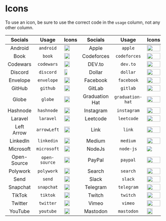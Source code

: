 # Icons

To use an icon, be sure to use the correct code in the `usage` column, not any other column.


|   Socials   |     Usage     | Icons                                                                                                                                                        |    Socials     |      Usage       | Icons                                                                                                                                   |
| :---------: | :-----------: | ------------------------------------------------------------------------------------------------------------------------------------------------------------ | :------------: | :--------------: | --------------------------------------------------------------------------------------------------------------------------------------- |
|   Android   |   `android`   | <img src="https://user-images.githubusercontent.com/65664185/138502465-89cfadf2-6b54-4f3d-ac44-ceacdd4824ba.png" width=65% height=30%>                       |     Apple      |     `apple`      | <img src="https://user-images.githubusercontent.com/65664185/138502540-8e9b80bf-deae-4566-a41a-c63623e83c21.png" width=100% height=30%> |
|    Book     |    `book`     | <img src="https://user-images.githubusercontent.com/76985777/145391108-f8c08f8e-679f-45a3-ad58-83ef60aa28fe.png" width=65% height=30%>                       |   Codeforces   |   `codeforces`   | <img src="https://user-images.githubusercontent.com/91655303/148160942-870fdbb4-a57c-4861-afaa-241835390645.png" width=100% height=30%> |
|  Codewars   |  `codewars`   | <img src="https://user-images.githubusercontent.com/76241195/147094572-962f911f-9ebd-4615-b72f-ff076f4033e8.png"  width=65% height=30%>                      |     DEV.to     |     `dev.to`     | <img src="https://user-images.githubusercontent.com/76241195/147094431-b194a188-0a63-4ce3-89c9-1d7578405318.png" width=100% height=30%> |
|   Discord   |   `discord`   | <img src="https://user-images.githubusercontent.com/51391473/187728370-34aac260-8fea-4d41-aaeb-06b1643ccd9a.png" width=50% height=30%>                       |     Dollar     |     `dollar`     | <img src="https://user-images.githubusercontent.com/76985777/145393429-c03c5c3e-0416-4d28-be21-8a01a0c3dff5.png" width=100% height=30%> |
|  Envelope   |  `envelope`   | <img src="https://user-images.githubusercontent.com/65664185/138503382-fc1db10b-0ddc-435a-8fe0-7ba4b91f1bd3.png" width=65% height=30%>                       |    Facebook    |    `facebook`    | <img src="https://user-images.githubusercontent.com/65664185/138502603-e5db457f-576a-478b-8f58-391135cfff74.png" width=100% height=30%> |
|   GitHub    |   `github`    | <img src="https://user-images.githubusercontent.com/65664185/138502964-488bfe15-d6c4-4f0c-8221-9ef0d50bfb92.png" width=65% height=30%>                       |     GitLab     |     `gitlab`     | <img src="https://user-images.githubusercontent.com/54111299/152669798-e65fd784-7957-4e10-b432-5db54dcd8ec8.png" width=100% height=30%> |
|    Globe    |    `globe`    | <img src="https://user-images.githubusercontent.com/32780232/143367620-5fe98cfa-7a18-4db7-95e4-0cd496acce7b.png" width=65% height=30%>                       | Graduation Hat | `graduation-hat` | <img src="https://user-images.githubusercontent.com/76241195/147094631-50f94887-db14-4b6a-ab41-938e41be00e4.png" width=100% height=30%> |
|  Hashnode   |  `hashnode`   | <img src="https://user-images.githubusercontent.com/76241195/147095015-e009e115-c7d6-4bc9-b330-66b29629a2dc.png"  width=65% height=30%>                      |   Instagram    |   `instagram`    | <img src="https://user-images.githubusercontent.com/76241195/147094225-202bb79d-5e06-4169-a0aa-712646f1159a.png" width=100% height=30%> |
|   Laravel   |   `laravel`   | <img src="https://raw.githubusercontent.com/FortAwesome/Font-Awesome/2360bd54ca4abe8e013d424e6679a397e9b717c8/svgs/brands/laravel.svg" width=65% height=30%> |    Leetcode    |    `leetcode`    | <img src="https://user-images.githubusercontent.com/88786642/183255513-985a4cfc-281a-4d0d-bd9d-87b4f430bdd6.png" width=100% height=20%> |
| Left Arrow  |  `arrowLeft`  | <img src="https://user-images.githubusercontent.com/76241195/147102920-8bf2b8c2-ad45-456e-9e5b-fe748f41214b.png" width=65% height=30%>                       |      Link      |      `link`      | <img src="https://user-images.githubusercontent.com/65664185/138502383-35db30af-8f5a-4037-9dfb-125cdf6374fe.png" width=100% height=30%> |
|  LinkedIn   |  `linkedin`   | <img src="https://user-images.githubusercontent.com/76241195/147094289-252d533d-aeae-493c-a21a-21538162cea6.png" width=65% height=30%>                       |     Medium     |     `medium`     | <img src="https://user-images.githubusercontent.com/96095830/149390066-b230f63b-3af9-4bc6-9e57-ff1b0b7298fa.png" width=100% height=30%> |
|  Microsoft  |  `microsoft`  | <img src="https://user-images.githubusercontent.com/65664185/138503027-7395af2c-e6c5-45ac-96ac-3af3d252df3b.png" width=65% height=30%>                       |     NodeJs     |    `node-js`     | <img src="https://raw.githubusercontent.com/FortAwesome/Font-Awesome/2360bd54ca4abe8e013d424e6679a397e9b717c8/svgs/brands/node-js.svg"> |
| Open-Source | `open-source` | <img src="https://user-images.githubusercontent.com/88786642/185026350-d7ac0ad6-fa93-487b-8091-07710be11d25.png" width=65% height=30%>                       |     PayPal     |     `paypal`     | <img src="https://user-images.githubusercontent.com/65664185/138503083-7dc6ab6f-9c0e-40ca-b2b7-d5377f6b2981.png" width=100% height=30%> |
|  Polywork   |  `polywork`   | <img src="https://user-images.githubusercontent.com/97835800/150699213-6b6d1a56-dcfd-41c8-9ff4-eb02c57dbecf.png" width=65% height=30%>                       |     Search     |     `search`     | <img src="https://user-images.githubusercontent.com/76241195/147102645-0d50ba65-5f21-4245-9275-6c3aec7d193c.png" width=100% height=30%> |
|    Send     |    `send`     | <img src="https://user-images.githubusercontent.com/76241195/147096133-20e75d9a-0f96-4881-a165-5e7edf1bfe96.png"  width=65% height=30%>                      |     Slack      |     `slack`      | <img src="https://user-images.githubusercontent.com/65664185/138503148-791f88ac-01ac-4d11-9a63-1ffaaf649b21.png" width=100% height=30%> |
|  Snapchat   |  `snapchat`   | <img src="https://user-images.githubusercontent.com/91655303/148160774-755adc38-e089-4a20-910f-292b890e2c63.png" width=65% height=30%>                       |    Telegram    |    `telegram`    | <img src="https://user-images.githubusercontent.com/65664185/138503468-8f27e3a9-d9ad-4348-85a4-d2c1761cd81f.png" width=100% height=30%> |
|   TikTok    |   `tiktok`    | <img src="https://user-images.githubusercontent.com/76241195/147094674-a0b67f90-c62e-4162-93b5-dd313611ff28.png" width=65% height=30%>                       |     Twitch     |     `twitch`     | <img src="https://user-images.githubusercontent.com/76241195/147094354-12d3b38d-bb87-4c52-a3b7-4d934498da31.png" width=100% height=30%> |
|   Twitter   |   `twitter`   | <img src="https://user-images.githubusercontent.com/65664185/138503209-1ce0ebbc-5590-4940-8cd0-2dadacbf09ed.png" width=65% height=30%>                       |     Vimeo      |     `vimeo`      | <img src="https://user-images.githubusercontent.com/65664185/138503257-6af44a9c-c81a-4657-b182-6a991157810f.png" width=100% height=30%> |
|   YouTube   |   `youtube`   | <img src="https://user-images.githubusercontent.com/65664185/138503305-ff60cf54-6b0b-4e18-9446-b4f6869b9511.png" width=65% height=30%>                       |     Mastodon           |     `mastodon`        | <img src="https://user-images.githubusercontent.com/98258627/203586568-9e0a6395-44ce-43eb-aedb-ca8326680053.png" width=65% height=30%>                                                                                                                                        |

